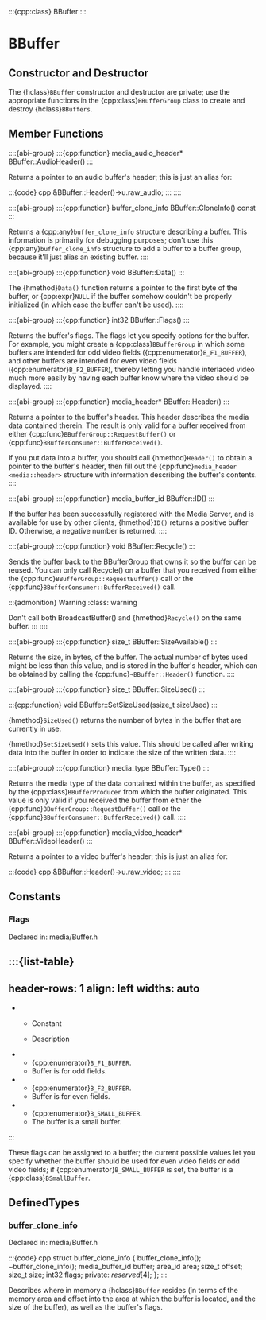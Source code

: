 :::{cpp:class} BBuffer
:::

# BBuffer

## Constructor and Destructor

The {hclass}`BBuffer` constructor and destructor are private; use the
appropriate functions in the {cpp:class}`BBufferGroup` class to create and
destroy {hclass}`BBuffers`.

## Member Functions

::::{abi-group}
:::{cpp:function} media_audio_header* BBuffer::AudioHeader()
:::

Returns a pointer to an audio buffer's header; this is just an alias for:

:::{code} cpp
&BBuffer::Header()->u.raw_audio;
:::
::::

::::{abi-group}
:::{cpp:function} buffer_clone_info BBuffer::CloneInfo() const
:::

Returns a {cpp:any}`buffer_clone_info` structure describing a buffer. This
information is primarily for debugging purposes; don't use this
{cpp:any}`buffer_clone_info` structure to add a buffer to a buffer group,
because it'll just alias an existing buffer.
::::

::::{abi-group}
:::{cpp:function} void BBuffer::Data()
:::

The {hmethod}`Data()` function returns a pointer to the first byte of the
buffer, or {cpp:expr}`NULL` if the buffer somehow couldn't be properly
initialized (in which case the buffer can't be used).
::::

::::{abi-group}
:::{cpp:function} int32 BBuffer::Flags()
:::

Returns the buffer's flags. The flags let you specify options for the
buffer. For example, you might create a {cpp:class}`BBufferGroup` in which
some buffers are intended for odd video fields
({cpp:enumerator}`B_F1_BUFFER`), and other buffers are intended for even
video fields ({cpp:enumerator}`B_F2_BUFFER`), thereby letting you handle
interlaced video much more easily by having each buffer know where the
video should be displayed.
::::

::::{abi-group}
:::{cpp:function} media_header* BBuffer::Header()
:::

Returns a pointer to the buffer's header. This header describes the media
data contained therein. The result is only valid for a buffer received from
either {cpp:func}`BBufferGroup::RequestBuffer()` or
{cpp:func}`BBufferConsumer::BufferReceived()`.

If you put data into a buffer, you should call {hmethod}`Header()` to
obtain a pointer to the buffer's header, then fill out the
{cpp:func}`media_header <media::header>` structure with information
describing the buffer's contents.
::::

::::{abi-group}
:::{cpp:function} media_buffer_id BBuffer::ID()
:::

If the buffer has been successfully registered with the Media Server, and
is available for use by other clients, {hmethod}`ID()` returns a positive
buffer ID. Otherwise, a negative number is returned.
::::

::::{abi-group}
:::{cpp:function} void BBuffer::Recycle()
:::

Sends the buffer back to the BBufferGroup that owns it so the buffer can be
reused. You can only call Recycle() on a buffer that you received from
either the {cpp:func}`BBufferGroup::RequestBuffer()` call or the
{cpp:func}`BBufferConsumer::BufferReceived()` call.

:::{admonition} Warning
:class: warning






Don't call both BroadcastBuffer() and {hmethod}`Recycle()` on the same
buffer.
:::
::::

::::{abi-group}
:::{cpp:function} size_t BBuffer::SizeAvailable()
:::

Returns the size, in bytes, of the buffer. The actual number of bytes used
might be less than this value, and is stored in the buffer's header, which
can be obtained by calling the {cpp:func}`~BBuffer::Header()` function.
::::

::::{abi-group}
:::{cpp:function} size_t BBuffer::SizeUsed()
:::

:::{cpp:function} void BBuffer::SetSizeUsed(ssize_t sizeUsed)
:::

{hmethod}`SizeUsed()` returns the number of bytes in the buffer that are
currently in use.

{hmethod}`SetSizeUsed()` sets this value. This should be called after
writing data into the buffer in order to indicate the size of the written
data.
::::

::::{abi-group}
:::{cpp:function} media_type BBuffer::Type()
:::

Returns the media type of the data contained within the buffer, as
specified by the {cpp:class}`BBufferProducer` from which the buffer
originated. This value is only valid if you received the buffer from either
the {cpp:func}`BBufferGroup::RequestBuffer()` call or the
{cpp:func}`BBufferConsumer::BufferReceived()` call.
::::

::::{abi-group}
:::{cpp:function} media_video_header* BBuffer::VideoHeader()
:::

Returns a pointer to a video buffer's header; this is just an alias for:

:::{code} cpp
&BBuffer::Header()->u.raw_video;
:::
::::

## Constants

### Flags

Declared in: media/Buffer.h

:::{list-table}
---
header-rows: 1
align: left
widths: auto
---
-
	- Constant

	- Description

-
	- {cpp:enumerator}`B_F1_BUFFER`.
	- Buffer is for odd fields.
-
	- {cpp:enumerator}`B_F2_BUFFER`.
	- Buffer is for even fields.
-
	- {cpp:enumerator}`B_SMALL_BUFFER`.
	- The buffer is a small buffer.

:::

These flags can be assigned to a buffer; the current possible values let
you specify whether the buffer should be used for even video fields or odd
video fields; if {cpp:enumerator}`B_SMALL_BUFFER` is set, the buffer is a
{cpp:class}`BSmallBuffer`.

## DefinedTypes

### buffer_clone_info

Declared in: media/Buffer.h

:::{code} cpp
struct buffer_clone_info {
   buffer_clone_info();
   ~buffer_clone_info();
   media_buffer_id buffer;
   area_id area;
   size_t offset;
   size_t size;
   int32 flags;
private:
   _reserved_[4];
};
:::

Describes where in memory a {hclass}`BBuffer` resides (in terms of the
memory area and offset into the area at which the buffer is located, and
the size of the buffer), as well as the buffer's flags.
